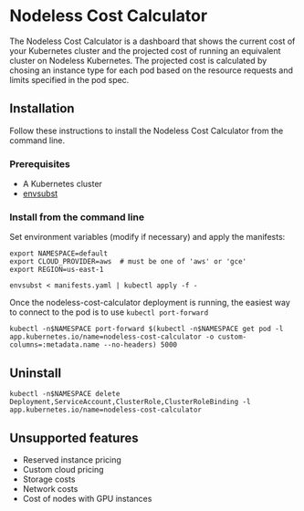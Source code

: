 # Nodeless Cost Calculator

The Nodeless Cost Calculator is a dashboard that shows the current cost of your Kubernetes cluster and the projected cost of running an equivalent cluster on Nodeless Kubernetes. The projected cost is calculated by chosing an instance type for each pod based on the resource requests and limits specified in the pod spec.

## Installation

Follow these instructions to install the Nodeless Cost Calculator from the command line.

### Prerequisites

- A Kubernetes cluster
- [envsubst](https://www.gnu.org/software/gettext/manual/html_node/envsubst-Invocation.html)

### Install from the command line

Set environment variables (modify if necessary) and apply the manifests:

    export NAMESPACE=default
    export CLOUD_PROVIDER=aws  # must be one of 'aws' or 'gce'
    export REGION=us-east-1

    envsubst < manifests.yaml | kubectl apply -f -

Once the nodeless-cost-calculator deployment is running, the easiest way to connect to the pod is to use `kubectl port-forward`

    kubectl -n$NAMESPACE port-forward $(kubectl -n$NAMESPACE get pod -l app.kubernetes.io/name=nodeless-cost-calculator -o custom-columns=:metadata.name --no-headers) 5000

## Uninstall

    kubectl -n$NAMESPACE delete Deployment,ServiceAccount,ClusterRole,ClusterRoleBinding -l app.kubernetes.io/name=nodeless-cost-calculator


## Unsupported features

* Reserved instance pricing
* Custom cloud pricing
* Storage costs
* Network costs
* Cost of nodes with GPU instances
